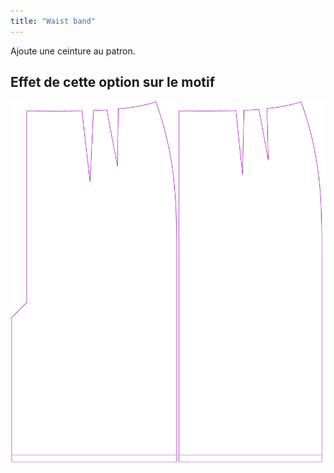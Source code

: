 ```yaml
---
title: "Waist band"
---
```


Ajoute une ceinture au patron.

## Effet de cette option sur le motif

![Cette image montre l'effet de cette option en superposant plusieurs variantes qui ont une valeur différente pour cette option](penelope_waistband_sample.svg "Effet de cette option sur le modèle")
